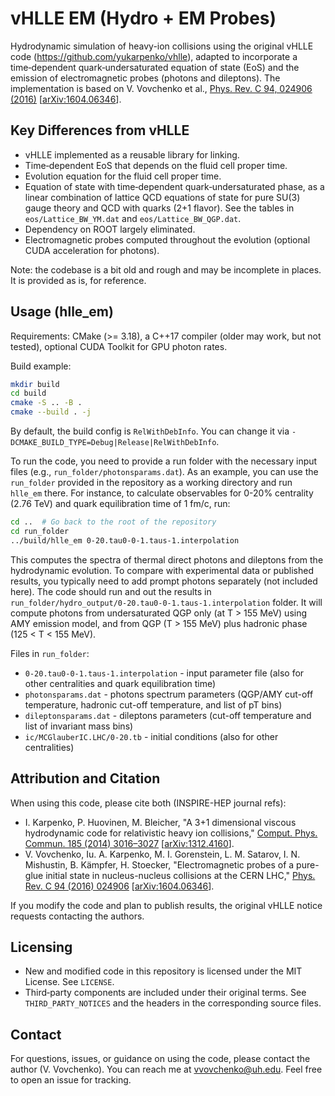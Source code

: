 # vHLLE EM (Hydro + EM Probes)

Hydrodynamic simulation of heavy-ion collisions using the original vHLLE code (https://github.com/yukarpenko/vhlle), adapted to incorporate a time‑dependent quark‑undersaturated equation of state (EoS) and the emission of electromagnetic probes (photons and dileptons). The implementation is based on V. Vovchenko et al., [Phys. Rev. C 94, 024906 (2016)](https://doi.org/10.1103/PhysRevC.94.024906) [[arXiv:1604.06346](https://arxiv.org/abs/1604.06346)].

## Key Differences from vHLLE
- vHLLE implemented as a reusable library for linking.
- Time‑dependent EoS that depends on the fluid cell proper time.
- Evolution equation for the fluid cell proper time.
- Equation of state with time‑dependent quark‑undersaturated phase, as a linear combination of lattice QCD equations of state for pure SU(3) gauge theory and QCD with quarks (2+1 flavor). See the tables in `eos/Lattice_BW_YM.dat` and `eos/Lattice_BW_QGP.dat`.
- Dependency on ROOT largely eliminated.
- Electromagnetic probes computed throughout the evolution (optional CUDA acceleration for photons).

Note: the codebase is a bit old and rough and may be incomplete in places. It is provided as is, for reference.


## Usage (hlle_em)

Requirements: CMake (>= 3.18), a C++17 compiler (older may work, but not tested), optional CUDA Toolkit for GPU photon rates.

Build example:
```bash
mkdir build
cd build
cmake -S .. -B .
cmake --build . -j
```
By default, the build config is `RelWithDebInfo`. You can change it via `-DCMAKE_BUILD_TYPE=Debug|Release|RelWithDebInfo`.

To run the code, you need to provide a run folder with the necessary input files (e.g., `run_folder/photonsparams.dat`).
As an example, you can use the `run_folder` provided in the repository as a working directory and run `hlle_em` there.
For instance, to calculate observables for 0-20% centrality (2.76 TeV) and quark equilibration time of 1 fm/c, run:
```bash
cd ..  # Go back to the root of the repository
cd run_folder
../build/hlle_em 0-20.tau0-0-1.taus-1.interpolation
```
This computes the spectra of thermal direct photons and dileptons from the hydrodynamic evolution. To compare with experimental data or published results, you typically need to add prompt photons separately (not included here).
The code should run and out the results in `run_folder/hydro_output/0-20.tau0-0-1.taus-1.interpolation` folder.
It will compute photons from undersaturated QGP only (at T > 155 MeV) using AMY emission model, and from QGP (T > 155 MeV) plus hadronic phase (125 < T < 155 MeV).

Files in `run_folder`:
- `0-20.tau0-0-1.taus-1.interpolation` - input parameter file (also for other centralities and quark equilibration time)
- `photonsparams.dat` - photons spectrum parameters (QGP/AMY cut-off temperature, hadronic cut-off temperature, and list of pT bins)
- `dileptonsparams.dat` - dileptons parameters (cut-off temperature and list of invariant mass bins)
- `ic/MCGlauberIC.LHC/0-20.tb` - initial conditions (also for other centralities)

## Attribution and Citation

When using this code, please cite both (INSPIRE-HEP journal refs):
- I. Karpenko, P. Huovinen, M. Bleicher, "A 3+1 dimensional viscous hydrodynamic code for relativistic heavy ion collisions," [Comput. Phys. Commun. 185 (2014) 3016–3027](https://doi.org/10.1016/j.cpc.2014.07.010) [[arXiv:1312.4160](https://arxiv.org/abs/1312.4160)].
- V. Vovchenko, Iu. A. Karpenko, M. I. Gorenstein, L. M. Satarov, I. N. Mishustin, B. Kämpfer, H. Stoecker, "Electromagnetic probes of a pure-glue initial state in nucleus-nucleus collisions at the CERN LHC," [Phys. Rev. C 94 (2016) 024906](https://doi.org/10.1103/PhysRevC.94.024906) [[arXiv:1604.06346](https://arxiv.org/abs/1604.06346)].

If you modify the code and plan to publish results, the original vHLLE notice requests contacting the authors.


## Licensing

- New and modified code in this repository is licensed under the MIT License. See `LICENSE`.
- Third‑party components are included under their original terms. See `THIRD_PARTY_NOTICES` and the headers in the corresponding source files.

## Contact

For questions, issues, or guidance on using the code, please contact the author (V. Vovchenko). You can reach me at vvovchenko@uh.edu. Feel free to open an issue for tracking.
